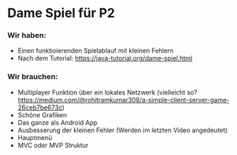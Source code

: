 # Dame Spiel für P2

### Wir haben: 

- Einen funktioierenden Spielablauf mit kleinen Fehlern
- Nach dem Tutorial: https://java-tutorial.org/dame-spiel.html

### Wir brauchen:

- Multiplayer Funktion über ein lokales Netzwerk (vielleicht so? https://medium.com/@rohitramkumar308/a-simple-client-server-game-26ceb7be673c)
- Schöne Grafiken
- Das ganze als Android App
- Ausbesserung der kleinen Fehler (Werden im letzten Video angedeutet)
- Hauptmenü
- MVC oder MVP Struktur

